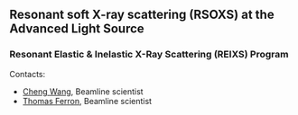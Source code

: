 ## Resonant soft X-ray scattering (RSOXS) at the Advanced Light Source
### Resonant Elastic & Inelastic X-Ray Scattering (REIXS) Program


Contacts:
- [Cheng Wang](https://als.lbl.gov/people/cheng-wang/), Beamline scientist
- [Thomas Ferron](https://als.lbl.gov/people/thomas-ferron/), Beamline scientist
  
